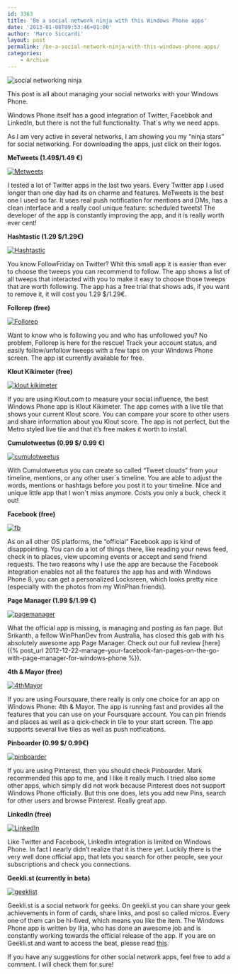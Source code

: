 ```yaml
---
id: 3363
title: 'Be a social network ninja with this Windows Phone apps'
date: '2013-01-08T09:53:46+01:00'
author: 'Marco Siccardi'
layout: post
permalink: /be-a-social-network-ninja-with-this-windows-phone-apps/
categories:
    - Archive
---
```


![social networking ninja](/assets/img/2013/01/social-networking-ninja.png)


This post is all about managing your social networks with your Windows Phone.

Windows Phone itself has a good integration of Twitter, Facebbok and LinkedIn, but there is not the full functionality. That´s why we need apps.

As I am very active in several networks, I am showing you my “ninja stars” for social networking. For downloading the apps, just click on their logos.

**MeTweets (1.49$/1.49 €)**

[![Metweets](/assets/img/2013/01/Metweets.png)
](https://www.windowsphone.com/s?appid=bc15d416-b881-4f19-9542-33444f0eca2f)

I tested a lot of Twitter apps in the last two years. Every Twitter app I used longer than one day had its on charme and features. MeTweets is the best one I used so far. It uses real push notification for mentions and DMs, has a clean interface and a really cool unique feature: scheduled tweets! The developer of the app is constantly improving the app, and it is really worth ever cent!

**Hashtastic (1.29 $/1.29€)**

[![Hashtastic](/assets/img/2013/01/Hashtastic.png)
](https://www.windowsphone.com/s?appid=64ee2a33-b259-4aa1-91f5-36541978dd36)

You know FollowFriday on Twitter? Whit this small app it is easier than ever to choose the tweeps you can recommend to follow. The app shows a list of all tweeps that interacted with you to make it easy to choose those tweeps that are worth following. The app has a free trial that shows ads, if you want to remove it, it will cost you 1.29 $/1.29€.

**Follorep (free)**

[![Follorep](/assets/img/2013/01/Follorep.png)
](e2fabdc6-3de4-4353-b3f3-dc4ac457219a)

Want to know who is following you and who has unfollowed you? No problem, Follorep is here for the rescue! Track your account status, and easily follow/unfollow tweeps with a few taps on your Windows Phone screen. The app ist currently available for free.

**Klout Kikimeter (free)**

[![klout kikimeter](/assets/img/2013/01/klout-kikimeter.png)
](https://www.windowsphone.com/s?appid=2d2a85b1-d6ee-43f4-a302-4ada9fc606ea)

If you are using Klout.com to measure your social influence, the best Windows Phone app is Klout Kikimeter. The app comes with a live tile that shows your current Klout score. You can compare your score to other users and share information about you Klout score. The app is not perfect, but the Metro styled live tile and that it’s free makes it worth to install.

**Cumulotweetus (0.99 $/ 0.99 €)**

[![cumulotweetus](/assets/img/2013/01/cumulotweetus.png)
](https://www.windowsphone.com/s?appid=72ade68a-f416-4a11-b515-e881255d5261)

With Cumulotweetus you can create so called “Tweet clouds” from your timeline, mentions, or any other user´s timeline. You are able to adjust the words, mentions or hashtags before you post it to your timeline. Nice and unique little app that I won´t miss anymore. Costs you only a buck, check it out!

**Facebook (free)**

[![fb](/assets/img/2013/01/fb.png)
](82a23635-5bd9-df11-a844-00237de2db9e)

As on all other OS platforms, the “official” Facebook app is kind of disappointing. You can do a lot of things there, like reading your news feed, check in to places, view upcoming events or accept and send friend requests. The two reasons why I use the app are because the Facebook integration enables not all the features the app has and with Windows Phone 8, you can get a personalized Locksreen, which looks pretty nice (especially with the photos from my WinPhan friends).

**Page Manager (1.99 $/1.99 €)**

[![pagemanager](/assets/img/2013/01/pagemanager.png)
](https://www.windowsphone.com/s?appid=918c0ff6-b756-4e4e-9192-1bb4de86192c)

What the official app is missing, is managing and posting as fan page. But Srikanth, a fellow WinPhanDev from Australia, has closed this gab with his absolutely awesome app Page Manager. Check out our full review [here]({% post_url 2012-12-22-manage-your-facebook-fan-pages-on-the-go-with-page-manager-for-windows-phone %}).

**4th &amp; Mayor (free)**

[![4thMayor](/assets/img/2013/01/4thMayor.png)
](https://www.windowsphone.com/s?appid=c7d13b8d-9951-e011-854c-00237de2db9e)

If you are using Foursquare, there really is only one choice for an app on Windows Phone: 4th &amp; Mayor. The app is running fast and provides all the features that you can use on your Foursquare account. You can pin friends and places as well as a qick-check in tile to your start screen. The app supports several live tiles as well as push notfications.

**Pinboarder (0.99 $/ 0.99€)**

[![pinboarder](/assets/img/2013/01/pinboarder.png)
](https://www.windowsphone.com/s?appid=a9d53656-bd63-49ff-8805-defc09bddc2e)

If you are using Pinterest, then you should check Pinboarder. Mark recommended this app to me, and I like it really much. I tried also some other apps, which simply did not work because Pinterest does not support Windows Phone officially. But this one does, lets you add new Pins, search for other users and browse Pinterest. Really great app.

**LinkedIn (free)**

[![LinkedIn](/assets/img/2013/01/LinkedIn.png)
](https://www.windowsphone.com/s?appid=bdc7ae24-9051-474c-a89a-2b18f58d1317)

Like Twitter and Facebook, LinkedIn integration is limited on Windows Phone. In fact I nearly didn’t realize that it is there yet. Luckily there is the very well done official app, that lets you search for other people, see your subscriptions and check you connections.

**Geekli.st (currently in beta)**

[![geeklist](/assets/img/2013/01/geeklist.png)
](https://awsomedevsigner.blogspot.de/2012/11/geeklist-windows-phone-app-beta-test.html)

Geekli.st is a social network for geeks. On geekli.st you can share your geek achievements in form of cards, share links, and post so called micros. Every one of them can be hi-fived, which means you like the item. The Windows Phone app is written by Ilija, who has done an awesome job and is constantly working towards the official release of the app. If you are on Geekli.st and want to access the beat, please read [this](https://awsomedevsigner.blogspot.de/2012/11/geeklist-windows-phone-app-beta-test.html).

If you have any suggestions for other social network apps, feel free to add a comment. I will check them for sure!